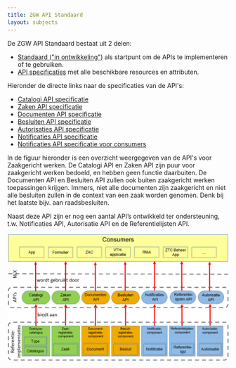 ```yaml
---
title: ZGW API Standaard
layout: subjects
---
```


De ZGW API Standaard bestaat uit 2 delen:

* [Standaard ("in ontwikkeling")](standaard) als startpunt om de APIs te
  implementeren of te gebruiken.
* [API specificaties](apis/index) met alle beschikbare resources en attributen.

Hieronder de directe links naar de specificaties van de API's:

* [Catalogi API specificatie](catalogi/index)
* [Zaken API specificatie](zaken/index)
* [Documenten API specificatie](https://ref.tst.vng.cloud/drc/api/v1/schema/)
* [Besluiten API specificatie](https://ref.tst.vng.cloud/brc/api/v1/schema/)
* [Autorisaties API specificatie](https://ref.tst.vng.cloud/ac/api/v1/schema/)
* [Notificaties API specificatie](https://ref.tst.vng.cloud/nrc/api/v1/schema/)
* [Notificaties API specificatie voor consumers](https://redocly.github.io/redoc/?url=https://ref.tst.vng.cloud/api-specificatie/nrc/consumer-api/openapi.yaml)

In de figuur hieronder is een overzicht weergegeven van de API's voor Zaakgericht werken. De Catalogi API en Zaken API zijn puur voor zaakgericht werken bedoeld, en hebben geen functie daarbuiten. De Documenten API en Besluiten API zullen ook buiten zaakgericht werken toepassingen krijgen. Immers, niet alle documenten zijn zaakgericht en niet alle besluiten zullen in de context van een zaak worden genomen. Denk bij het laatste bijv. aan raadsbesluiten.

Naast deze API zijn er nog een aantal API’s ontwikkeld ter ondersteuning, t.w. Notificaties API, Autorisatie API en de Referentielijsten API.

![overzicht API's](apis.png)
